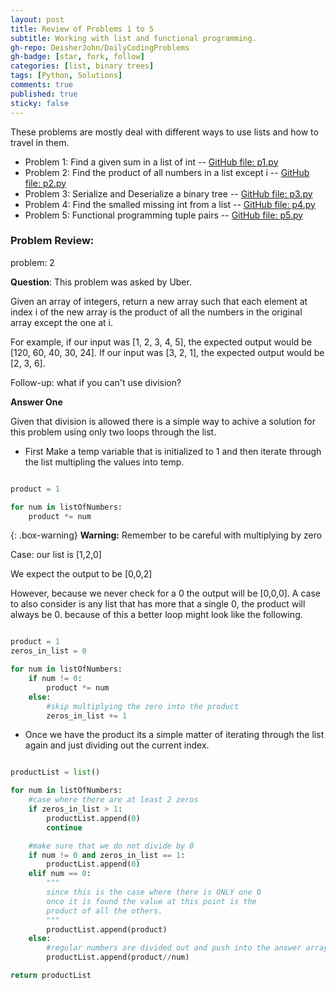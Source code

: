 ```yaml
---
layout: post
title: Review of Problems 1 to 5
subtitle: Working with list and functional programming.
gh-repo: DeisherJohn/DailyCodingProblems
gh-badge: [star, fork, follow]
categories: [list, binary trees]
tags: [Python, Solutions]
comments: true
published: true
sticky: false
---
```


These problems are mostly deal with different ways to use lists and how to travel in them. 

- Problem 1: Find a given sum in a list of int
-- [GitHub file: p1.py](https://github.com/DeisherJohn/DailyCodingProblems/blob/master/PythonSolutions/p1.py)
- Problem 2: Find the product of all numbers in a list except i
-- [GitHub file: p2.py](https://github.com/DeisherJohn/DailyCodingProblems/blob/master/PythonSolutions/p2.py)
- Problem 3: Serialize and Deserialize a binary tree
-- [GitHub file: p3.py](https://github.com/DeisherJohn/DailyCodingProblems/blob/master/PythonSolutions/p3.py)
- Problem 4: Find the smalled missing int from a list
-- [GitHub file: p4.py](https://github.com/DeisherJohn/DailyCodingProblems/blob/master/PythonSolutions/p4.py)
- Problem 5: Functional programming tuple pairs
-- [GitHub file: p5.py](https://github.com/DeisherJohn/DailyCodingProblems/blob/master/PythonSolutions/p5.py)

### Problem Review:

problem: 2

**Question**: This problem was asked by Uber.
<p>Given an array of integers, return a new array such that each element at index i of the new array is the product of all the numbers in the original array except the one at i.

For example, if our input was [1, 2, 3, 4, 5], the expected output would be [120, 60, 40, 30, 24]. If our input was [3, 2, 1], the expected output would be [2, 3, 6].

Follow-up: what if you can't use division?</p>

**Answer One**

Given that division is allowed there is a simple way to achive a solution for this problem using only two loops through the list.

- First
Make a temp variable that is initialized to 1 and then iterate through the list multipling the values into temp.  

```python

product = 1

for num in listOfNumbers:
    product *= num

```

{: .box-warning}
**Warning:** Remember to be careful with multiplying by zero

Case: our list is [1,2,0]

We expect the output to be [0,0,2] 

However, because we never check for a 0 the output will be [0,0,0]. A case to also consider is any list that has more that a single 0, the product will always be 0. because of this a better loop might look like the following. 

```python

product = 1
zeros_in_list = 0

for num in listOfNumbers:
    if num != 0:
        product *= num
    else:
        #skip multiplying the zero into the product
        zeros_in_list += 1

```

- Once we have the product its a simple matter of iterating through the list again and just dividing out the current index. 

```python

productList = list()

for num in listOfNumbers:
    #case where there are at least 2 zeros
    if zeros_in_list > 1:
        productList.append(0)
        continue

    #make sure that we do not divide by 0
    if num != 0 and zeros_in_list == 1:
        productList.append(0)
    elif num == 0:
        """
        since this is the case where there is ONLY one 0
        once it is found the value at this point is the 
        product of all the others.
        """
        productList.append(product)
    else:
        #regular numbers are divided out and push into the answer array.
        productList.append(product//num)

return productList

```

